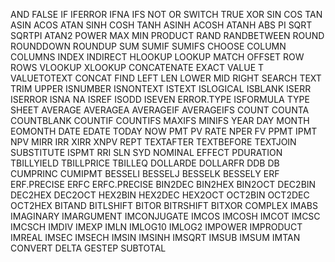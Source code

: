 AND
FALSE
IF
IFERROR
IFNA
IFS
NOT
OR
SWITCH
TRUE
XOR
SIN
COS
TAN
ASIN
ACOS
ATAN
SINH
COSH
TANH
ASINH
ACOSH
ATANH
ABS
PI
SQRT
SQRTPI
ATAN2
POWER
MAX
MIN
PRODUCT
RAND
RANDBETWEEN
ROUND
ROUNDDOWN
ROUNDUP
SUM
SUMIF
SUMIFS
CHOOSE
COLUMN
COLUMNS
INDEX
INDIRECT
HLOOKUP
LOOKUP
MATCH
OFFSET
ROW
ROWS
VLOOKUP
XLOOKUP
CONCATENATE
EXACT
VALUE
T
VALUETOTEXT
CONCAT
FIND
LEFT
LEN
LOWER
MID
RIGHT
SEARCH
TEXT
TRIM
UPPER
ISNUMBER
ISNONTEXT
ISTEXT
ISLOGICAL
ISBLANK
ISERR
ISERROR
ISNA
NA
ISREF
ISODD
ISEVEN
ERROR.TYPE
ISFORMULA
TYPE
SHEET
AVERAGE
AVERAGEA
AVERAGEIF
AVERAGEIFS
COUNT
COUNTA
COUNTBLANK
COUNTIF
COUNTIFS
MAXIFS
MINIFS
YEAR
DAY
MONTH
EOMONTH
DATE
EDATE
TODAY
NOW
PMT
PV
RATE
NPER
FV
PPMT
IPMT
NPV
MIRR
IRR
XIRR
XNPV
REPT
TEXTAFTER
TEXTBEFORE
TEXTJOIN
SUBSTITUTE
ISPMT
RRI
SLN
SYD
NOMINAL
EFFECT
PDURATION
TBILLYIELD
TBILLPRICE
TBILLEQ
DOLLARDE
DOLLARFR
DDB
DB
CUMPRINC
CUMIPMT
BESSELI
BESSELJ
BESSELK
BESSELY
ERF
ERF.PRECISE
ERFC
ERFC.PRECISE
BIN2DEC
BIN2HEX
BIN2OCT
DEC2BIN
DEC2HEX
DEC2OCT
HEX2BIN
HEX2DEC
HEX2OCT
OCT2BIN
OCT2DEC
OCT2HEX
BITAND
BITLSHIFT
BITOR
BITRSHIFT
BITXOR
COMPLEX
IMABS
IMAGINARY
IMARGUMENT
IMCONJUGATE
IMCOS
IMCOSH
IMCOT
IMCSC
IMCSCH
IMDIV
IMEXP
IMLN
IMLOG10
IMLOG2
IMPOWER
IMPRODUCT
IMREAL
IMSEC
IMSECH
IMSIN
IMSINH
IMSQRT
IMSUB
IMSUM
IMTAN
CONVERT
DELTA
GESTEP
SUBTOTAL